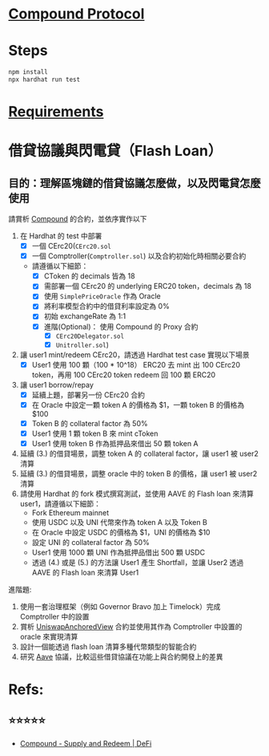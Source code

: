 # [Compound Protocol](https://github.com/compound-finance/compound-protocol)

# Steps

```bash
npm install
npx hardhat run test
```
# [Requirements](https://github.com/AppWorks-School/Blockchain-Resource/blob/main/section3/lending.md)

# 借貸協議與閃電貸（Flash Loan）

## 目的：理解區塊鏈的借貸協議怎麼做，以及閃電貸怎麼使用

請賞析 [Compound](https://docs.compound.finance/v2/) 的合約，並依序實作以下

1. 在 Hardhat 的 test 中部署
   - [x] 一個 CErc20(`CErc20.sol`
   - [x] 一個 Comptroller(`Comptroller.sol`) 以及合約初始化時相關必要合約
   - 請遵循以下細節：
     - [x] CToken 的 decimals 皆為 18
     - [x] 需部署一個 CErc20 的 underlying ERC20 token，decimals 為 18
     - [x] 使用 `SimplePriceOracle` 作為 Oracle
     - [x] 將利率模型合約中的借貸利率設定為 0%
     - [x] 初始 exchangeRate 為 1:1
     - [x] 進階(Optional)： 使用 Compound 的 Proxy 合約
       - [x] `CErc20Delegator.sol`
       - [x] `Unitroller.sol`)
2. 讓 user1 mint/redeem CErc20，請透過 Hardhat test case 實現以下場景
   - [x] User1 使用 100 顆（100 \* 10^18） ERC20 去 mint 出 100 CErc20 token，再用 100 CErc20 token redeem 回 100 顆 ERC20
3. 讓 user1 borrow/repay
   - [x] 延續上題，部署另一份 CErc20 合約
   - [x] 在 Oracle 中設定一顆 token A 的價格為 $1，一顆 token B 的價格為 $100
   - [x] Token B 的 collateral factor 為 50%
   - [x] User1 使用 1 顆 token B 來 mint cToken
   - [x] User1 使用 token B 作為抵押品來借出 50 顆 token A
4. 延續 (3.) 的借貸場景，調整 token A 的 collateral factor，讓 user1 被 user2 清算
5. 延續 (3.) 的借貸場景，調整 oracle 中的 token B 的價格，讓 user1 被 user2 清算
6. 請使用 Hardhat 的 fork 模式撰寫測試，並使用 AAVE 的 Flash loan 來清算 user1，請遵循以下細節：
   - Fork Ethereum mainnet
   - 使用 USDC 以及 UNI 代幣來作為 token A 以及 Token B
   - 在 Oracle 中設定 USDC 的價格為 $1，UNI 的價格為 $10
   - 設定 UNI 的 collateral factor 為 50%
   - User1 使用 1000 顆 UNI 作為抵押品借出 500 顆 USDC
   - 透過 (4.) 或是 (5.) 的方法讓 User1 產生 Shortfall，並讓 User2 透過 AAVE 的 Flash loan 來清算 User1

進階題:

1. 使用一套治理框架（例如 Governor Bravo 加上 Timelock）完成 Comptroller 中的設置
2. 賞析 [UniswapAnchoredView](https://etherscan.io/address/0x65c816077c29b557bee980ae3cc2dce80204a0c5#code) 合約並使用其作為 Comptroller 中設置的 oracle 來實現清算
3. 設計一個能透過 flash loan 清算多種代幣類型的智能合約
4. 研究 [Aave](https://aave.com/) 協議，比較這些借貸協議在功能上與合約開發上的差異



# Refs:

## ⭐️⭐️⭐️⭐️⭐️
- [Compound - Supply and Redeem | DeFi](https://www.youtube.com/watch?v=dHKLcbqFzvE&list=RDLVdHKLcbqFzvE&start_radio=1&rv=dHKLcbqFzvE&t=251)


